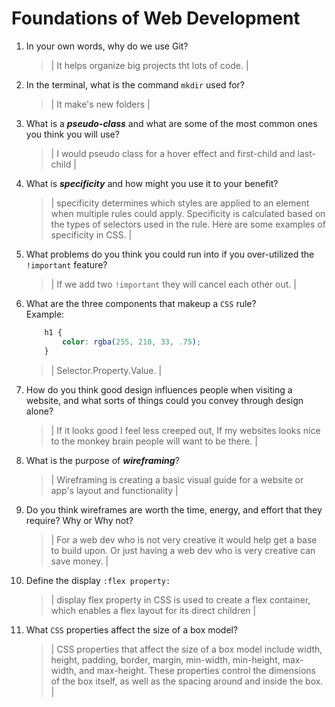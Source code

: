 # Foundations of Web Development
01. In your own words, why do we use Git?
    > | It helps organize big projects tht lots of code.  |

02. In the terminal, what is the command `mkdir` used for?
    > | It make's new folders |

03. What is a ***pseudo-class*** and what are some of the most common ones you think you will use?
    > | I would pseudo class for a hover effect and first-child and last-child |

04. What is ***specificity*** and how might you use it to your benefit?
    > | specificity determines which styles are applied to an element when multiple rules could apply. Specificity is calculated based on the types of selectors used in the rule. Here are some examples of specificity in CSS. |

05. What problems do you think you could run into if you over-utilized the `!important` feature?
    > | If we add two `!important` they will cancel each other out. |

06. What are the three components that makeup a `CSS` rule? <br> Example:

    ```css
        h1 {
            color: rgba(255, 210, 33, .75);
        }
    ```

    > | Selector.Property.Value. |

07. How do you think good design influences people when visiting a website, and what sorts of things could you convey through design alone?
    > | If it looks good I feel less creeped out, If my websites looks nice to the monkey brain people will want to be there.     |

08. What is the purpose of ***wireframing***?
    > | Wireframing is creating a basic visual guide for a website or app's layout and functionality |

09. Do you think wireframes are worth the time, energy, and effort that they require? Why or Why not?
    > | For a web dev who is not very creative it would help get a base to build upon. Or just having a web dev who is very creative can save money.    |

10. Define the display `:flex property:`
    > | display flex property in CSS is used to create a flex container, which enables a flex layout for its direct children |

11. What `CSS` properties affect the size of a box model?
    > | CSS properties that affect the size of a box model include width, height, padding, border, margin, min-width, min-height, max-width, and max-height. These properties control the dimensions of the box itself, as well as the spacing around and inside the box. |
